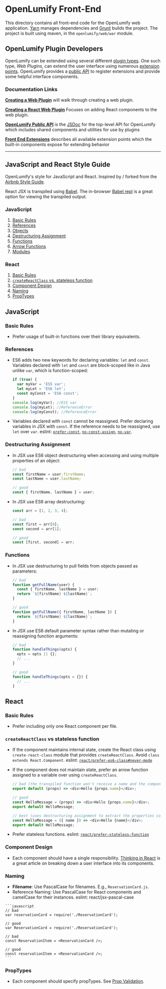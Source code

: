 # OpenLumify Front-End

This directory contains all front-end code for the OpenLumify web application. [Yarn](https://yarnpkg.com) manages dependencies and [Grunt](http://gruntjs.com) builds the project. The project is built using maven, in the `openlumify/web/war` module.

## OpenLumify Plugin Developers

OpenLumify can be extended using several different [plugin types](http://docs.openlumify.org/extension-points/back-end/). One such type, _Web Plugins_, can extend the user interface using numerous [extension points](http://docs.openlumify.org/extension-points/front-end). OpenLumify provides a [public API](http://docs.openlumify.org/javascript/module-public_v1_api.html) to register extensions and provide some helpful interface components.

### Documentation Links

**[Creating a Web Plugin](http://docs.openlumify.org/tutorials/webplugin.html)** will walk through creating a web plugin.

**[Creating a React Web Plugin](http://docs.openlumify.org/tutorials/webplugin-react.html)** Focuses on adding React components to the web plugin.

**[OpenLumify Public API](http://docs.openlumify.org/javascript/module-public_v1_api.html)** is the [JSDoc](http://usejsdoc.org) for the top-level API for OpenLumify which includes shared components and utilities for use by plugins

**[Front End Extensions](http://docs.openlumify.org/extension-points/front-end/)** describes all available extension points which the built-in components expose for extending behavior

--- 

## JavaScript and React Style Guide

OpenLumify's style for JavaScript and React. Inspired by / forked from the [Airbnb Style Guide](https://github.com/airbnb/javascript).

React JSX is transpiled using [Babel](https://babeljs.io). The in-browser [Babel repl](https://babeljs.io/repl/) is a great option for viewing the transpiled output.

### JavaScript
  1. [Basic Rules](#basic-rules)
  1. [References](#references)
  1. [Objects](#objects)
  1. [Destructuring Assignment](#destructuring-assignment)
  1. [Functions](#functions)
  1. [Arrow Functions](#arrow-functions)
  1. [Modules](#modules)

### React
  1. [Basic Rules](#basic-rules-1)
  1. [`createReactClass` vs. stateless function](#reactcreateclass-vs-stateless-function)
  1. [Component Design](#component-design)
  1. [Naming](#naming)
  1. [PropTypes](#proptypes)

## JavaScript

### Basic Rules

  - Prefer usage of built-in functions over their library equivalents.

### References

  - ES6 adds two new keywords for declaring variables: `let` and `const`. Variables declared with `let` and `const` are block-scoped like in Java unlike `var`, which is function-scoped:

    ```javascript
    if (true) {
      var myVar = 'ES5 var';
      let myLet = 'ES6 let';
      const myConst = 'ES6 const';
    }
    console.log(myVar); //ES5 var
    console.log(myLet); //ReferenceError
    console.log(myConst); //ReferenceError
    ```

  - Variables declared with `const` cannot be reassigned. Prefer declaring variables in JSX with `const`. If the reference needs to be reassigned, use `let` over `var`. eslint: [`prefer-const`](http://eslint.org/docs/rules/prefer-const.html), [`no-const-assign`](http://eslint.org/docs/rules/no-const-assign.html), [`no-var`](http://eslint.org/docs/rules/no-var.html).

### Destructuring Assignment

  - In JSX use ES6 object destructuring when accessing and using multiple properties of an object:

    ```javascript
    // bad
    const firstName = user.firstName;
    const lastName = user.lastName;

    // good
    const { firstName, lastName } = user;
    ```

  - In JSX use ES6 array destructuring:

    ```javascript
    const arr = [1, 2, 3, 4];

    // bad
    const first = arr[0];
    const second = arr[1];

    // good
    const [first, second] = arr;
    ```

### Functions

  - In JSX use destructuring to pull fields from objects passed as parameters:

    ```javascript
    // bad
    function getFullName(user) {
      const { firstName, lastName } = user;
      return `${firstName} ${lastName}`;
    }

    // good
    function getFullName({ firstName, lastName }) {
      return `${firstName} ${lastName}`;
    }
    ```

  - In JSX use ES6 default parameter syntax rather than mutating or reassigning function arguments:

    ```javascript
    // bad
    function handleThings(opts) {
      opts = opts || {};
      // ...
    }

    // good
    function handleThings(opts = {}) {
      // ...
    }
    ```

## React

### Basic Rules

  - Prefer including only one React component per file.

### `createReactClass` vs stateless function

  - If the component maintains internal state, create the React class using `create-react-class` module that provides `createReactClass`. Avoid `class extends React.Component`. eslint: [`react/prefer-es6-class#never-mode`](https://github.com/yannickcr/eslint-plugin-react/blob/master/docs/rules/prefer-es6-class.md#never-mode)
  - If the component does not maintain state, prefer an arrow function assigned to a variable over using `createReactClass`.

    ```javascript
    // bad (the transpiled function won't receive a name and the component will show up in dev tools as <StatelessComponent>)
    export default (props) => <div>Hello {props.name}</div>;

    // good
    const HelloMessage = (props) => <div>Hello {props.name}</div>;
    export default HelloMessage;

    // best (uses destructuring assignment to extract the properties consumed by the component)
    const HelloMessage = ({ name }) => <div>Hello {name}</div>;
    export default HelloMessage;
    ```

  - Prefer stateless functions. eslint: [`react/prefer-stateless-function`](https://github.com/yannickcr/eslint-plugin-react/blob/master/docs/rules/prefer-stateless-function.md)

### Component Design

  - Each component should have a single responsibility. [Thinking in React](https://facebook.github.io/react/docs/thinking-in-react.html) is a great article on breaking down a user interface into its components.

### Naming

  -  **Filename**: Use PascalCase for filenames. E.g., `ReservationCard.js`.
  -  Reference Naming: Use PascalCase for React components and camelCase for their instances. eslint: react/jsx-pascal-case

    ```javascript
    // bad
    var reservationCard = require('./ReservationCard');

    // good
    var ReservationCard = require('./ReservationCard');

    // bad
    const ReservationItem = <ReservationCard />;

    // good
    const reservationItem = <ReservationCard />;
    ```

### PropTypes

  - Each component should specify propTypes. See [Prop Validation](https://facebook.github.io/react/docs/reusable-components.html#prop-validation).
